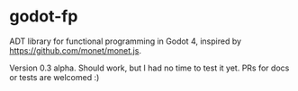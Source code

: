 # godot-fp
ADT library for functional programming in Godot 4, inspired by https://github.com/monet/monet.js.

Version 0.3 alpha. Should work, but I had no time to test it yet. PRs for docs or tests are welcomed :)
